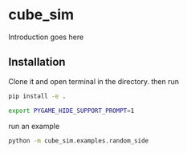 # cube_sim
Introduction goes here

## Installation
Clone it and open terminal in the directory.
then run
```bash
pip install -e .
```

```bash
export PYGAME_HIDE_SUPPORT_PROMPT=1
```
run an example
```bash
python -m cube_sim.examples.random_side
```

